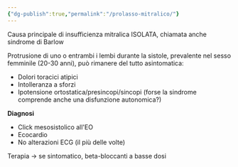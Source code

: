 ```yaml
---
{"dg-publish":true,"permalink":"/prolasso-mitralico/"}
---
```


Causa principale di insufficienza mitralica ISOLATA, chiamata anche sindrome di Barlow

Protrusione di uno o entrambi i lembi durante la sistole, prevalente nel sesso femminile (20-30 anni), può rimanere del tutto asintomatica:
* Dolori toracici atipici
* Intolleranza a sforzi
* Ipotensione ortostatica/presincopi/sincopi (forse la sindrome comprende anche una disfunzione autonomica?)

**Diagnosi**
* Click mesosistolico all'EO
* Ecocardio
* No alterazioni ECG (il più delle volte)

Terapia → se sintomatico, beta-bloccanti a basse dosi